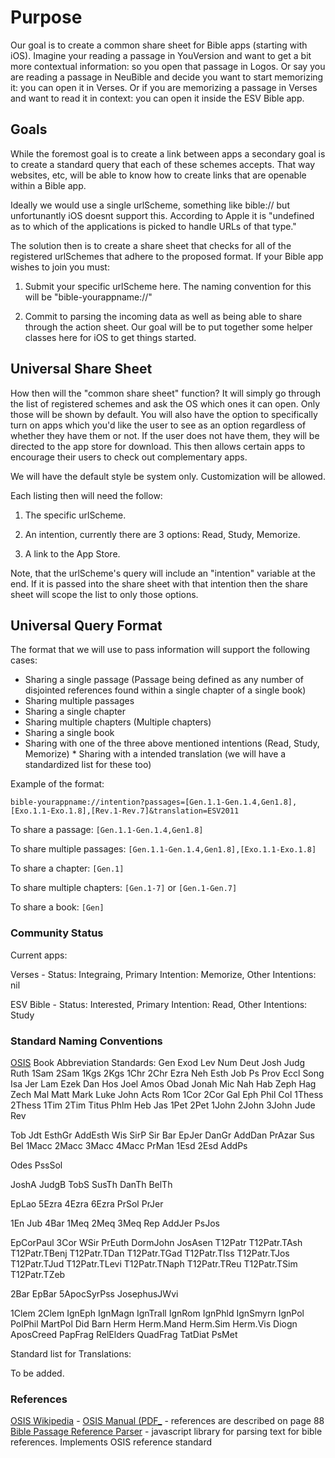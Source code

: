 # Purpose
Our goal is to create a common share sheet for Bible apps (starting with iOS). Imagine your reading a passage in YouVersion and want to get a bit more contextual information: so you open that passage in Logos. Or say you are reading a passage in NeuBible and decide you want to start memorizing it: you can open it in Verses. Or if you are memorizing a passage in Verses and want to read it in context: you can open it inside the ESV Bible app.

## Goals
While the foremost goal is to create a link between apps a secondary goal is to create a standard query that each of these schemes accepts. That way websites, etc, will be able to know how to create links that are openable within a Bible app.

Ideally we would use a single urlScheme, something like bible:// but unfortunantly iOS doesnt support this. According to Apple it is "undefined as to which of the applications is picked to handle URLs of that type."

The solution then is to create a share sheet that checks for all of the registered urlSchemes that adhere to the proposed format. If your Bible app wishes to join you must:

1) Submit your specific urlScheme here. The naming convention for this will be "bible-yourappname://"

2) Commit to parsing the incoming data as well as being able to share through the action sheet. Our goal will be to put together some helper classes here for iOS to get things started.

## Universal Share Sheet

How then will the "common share sheet" function? It will simply go through the list of registered schemes and ask the OS which ones it can open. Only those will be shown by default. You will also have the option to specifically turn on apps which you'd like the user to see as an option regardless of whether they have them or not. If the user does not have them, they will be directed to the app store for download. This then allows certain apps to encourage their users to check out complementary apps.

We will have the default style be system only. Customization will be allowed.

Each listing then will need the follow:

1) The specific urlScheme.

2) An intention, currently there are 3 options: Read, Study, Memorize.

3) A link to the App Store.

Note, that the urlScheme's query will include an "intention" variable at the end. If it is passed into the share sheet with that intention then the share sheet will scope the list to only those options.

## Universal Query Format

The format that we will use to pass information will support the following cases:

* Sharing a single passage (Passage being defined as any number of disjointed references found within a single chapter of a single book)
* Sharing multiple passages
* Sharing a single chapter
* Sharing multiple chapters (Multiple chapters)
* Sharing a single book
* Sharing with one of the three above mentioned intentions (Read, Study, Memorize)
* Sharing with a intended translation (we will have a standardized list for these too)

Example of the format:

`bible-yourappname://intention?passages=[Gen.1.1-Gen.1.4,Gen1.8],[Exo.1.1-Exo.1.8],[Rev.1-Rev.7]&translation=ESV2011`

To share a passage:
`[Gen.1.1-Gen.1.4,Gen1.8]`

To share multiple passages:
`[Gen.1.1-Gen.1.4,Gen1.8],[Exo.1.1-Exo.1.8]`

To share a chapter:
`[Gen.1]`

To share multiple chapters:
`[Gen.1-7]` or `[Gen.1-Gen.7]`

To share a book:
`[Gen]`

### Community Status

Current apps:

Verses - Status: Integraing, Primary Intention: Memorize, Other Intentions: nil

ESV Bible - Status: Interested, Primary Intention: Read, Other Intentions: Study

### Standard Naming Conventions

[OSIS](http://www.crosswire.org/wiki/OSIS_Book_Abbreviations) Book Abbreviation Standards:
Gen 
Exod 
Lev
Num 
Deut 
Josh 
Judg 
Ruth 
1Sam 
2Sam 
1Kgs 
2Kgs 
1Chr 
2Chr 
Ezra 
Neh
Esth
Job
Ps
Prov
Eccl
Song
Isa
Jer
Lam
Ezek
Dan
Hos
Joel
Amos
Obad
Jonah
Mic
Nah
Hab
Zeph
Hag
Zech
Mal
Matt
Mark
Luke
John
Acts
Rom
1Cor
2Cor
Gal
Eph
Phil
Col
1Thess
2Thess
1Tim
2Tim
Titus
Phlm
Heb
Jas
1Pet
2Pet
1John
2John
3John
Jude
Rev

Tob
Jdt
EsthGr
AddEsth
Wis
SirP
Sir
Bar
EpJer
DanGr
AddDan
PrAzar
Sus
Bel
1Macc
2Macc
3Macc
4Macc
PrMan
1Esd
2Esd
AddPs

Odes
PssSol

JoshA
JudgB
TobS
SusTh
DanTh
BelTh

EpLao
5Ezra
4Ezra
6Ezra
PrSol
PrJer

1En
Jub
4Bar
1Meq
2Meq
3Meq
Rep
AddJer
PsJos

EpCorPaul
3Cor
WSir
PrEuth
DormJohn
JosAsen
T12Patr
T12Patr.TAsh
T12Patr.TBenj
T12Patr.TDan
T12Patr.TGad
T12Patr.TIss
T12Patr.TJos
T12Patr.TJud
T12Patr.TLevi
T12Patr.TNaph
T12Patr.TReu
T12Patr.TSim
T12Patr.TZeb

2Bar
EpBar
5ApocSyrPss
JosephusJWvi

1Clem
2Clem
IgnEph
IgnMagn
IgnTrall
IgnRom
IgnPhld
IgnSmyrn
IgnPol
PolPhil
MartPol
Did
Barn
Herm
Herm.Mand
Herm.Sim
Herm.Vis
Diogn
AposCreed
PapFrag
RelElders
QuadFrag
TatDiat
PsMet

Standard list for Translations:

To be added.

### References
[OSIS Wikipedia](http://en.wikipedia.org/wiki/Open_Scripture_Information_Standard) - 
[OSIS Manual (PDF_](http://img.forministry.com/7/7B/7BB51FB8-84B3-4FF3-939ED473FA90A632/DOC/OSIS2_1UserManual_06March2006_-_with_O'Donnell_edits.PDF) - references are described on page 88
[Bible Passage Reference Parser](https://github.com/openbibleinfo/Bible-Passage-Reference-Parser) - javascript library for parsing text for bible references. Implements OSIS reference standard
